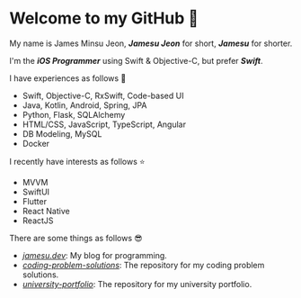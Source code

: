 # Welcome to my GitHub 👾

My name is James Minsu Jeon, ***Jamesu Jeon*** for short, ***Jamesu*** for shorter.

I'm the ***iOS Programmer*** using Swift & Objective-C, but prefer ***Swift***.

I have experiences as follows 💪

- Swift, Objective-C, RxSwift, Code-based UI
- Java, Kotlin, Android, Spring, JPA
- Python, Flask, SQLAlchemy
- HTML/CSS, JavaScript, TypeScript, Angular
- DB Modeling, MySQL
- Docker

I recently have interests as follows ⭐️

- MVVM
- SwiftUI
- Flutter
- React Native
- ReactJS

There are some things as follows 😎

- *[jamesu.dev](https://jamesu.dev/)*: My blog for programming.
- *[coding-problem-solutions](https://github.com/jamesujeon/coding-problem-solutions)*: The repository for my coding problem solutions.
- *[university-portfolio](https://github.com/jamesujeon/university-portfolio)*: The repository for my university portfolio.
